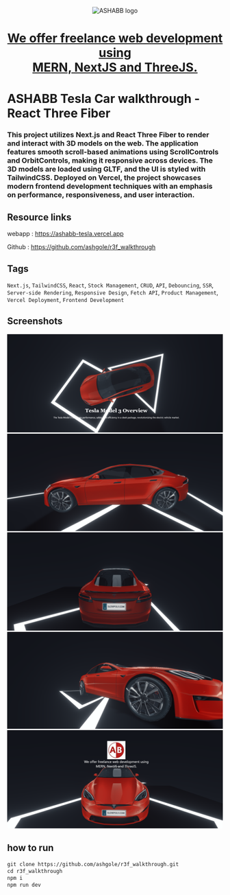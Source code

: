 <p align="center">
  <img src="https://www.ashabb.com/logo.jpg" alt="ASHABB logo" />
</p>
<h1 align='center'>
<a href="https://www.ashabb.com" target="_blank"> We offer freelance web development using <br/> MERN, NextJS and ThreeJS.</a>
</h1>

# ASHABB Tesla Car walkthrough - React Three Fiber

### This project utilizes Next.js and React Three Fiber to render and interact with 3D models on the web. The application features smooth scroll-based animations using ScrollControls and OrbitControls, making it responsive across devices. The 3D models are loaded using GLTF, and the UI is styled with TailwindCSS. Deployed on Vercel, the project showcases modern frontend development techniques with an emphasis on performance, responsiveness, and user interaction.

## Resource links

webapp : <a href="https://ashabb-tesla.vercel.app/" target="_blank">https://ashabb-tesla.vercel.app</a>

Github : <a href="https://github.com/ashgole/r3f_walkthrough" target="_blank">https://github.com/ashgole/r3f_walkthrough</a>

## Tags

`Next.js`, `TailwindCSS`, `React`, `Stock Management`, `CRUD`, `API`, `Debouncing`, `SSR`, `Server-side Rendering`, `Responsive Design`, `Fetch API`, `Product Management`, `Vercel Deployment`, `Frontend Development`



## Screenshots

![page 1](https://github.com/ashgole/r3f_walkthrough/blob/main/screenshots/1.png)
![page 2](https://github.com/ashgole/r3f_walkthrough/blob/main/screenshots/2.png)
![page 3](https://github.com/ashgole/r3f_walkthrough/blob/main/screenshots/3.png)
![page 4](https://github.com/ashgole/r3f_walkthrough/blob/main/screenshots/4.png)
![page 5](https://github.com/ashgole/r3f_walkthrough/blob/main/screenshots/5.png)

## how to run

```
git clone https://github.com/ashgole/r3f_walkthrough.git
cd r3f_walkthrough
npm i
npm run dev
```
